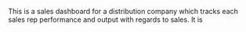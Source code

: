 This is a sales dashboard for a distribution company which tracks each sales rep performance and output with regards to sales.
It is 
